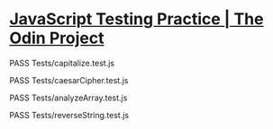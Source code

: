 # [JavaScript Testing Practice | The Odin Project](https://www.theodinproject.com/lessons/node-path-javascript-testing-practice)

PASS Tests/capitalize.test.js

PASS Tests/caesarCipher.test.js

PASS Tests/analyzeArray.test.js

PASS Tests/reverseString.test.js
